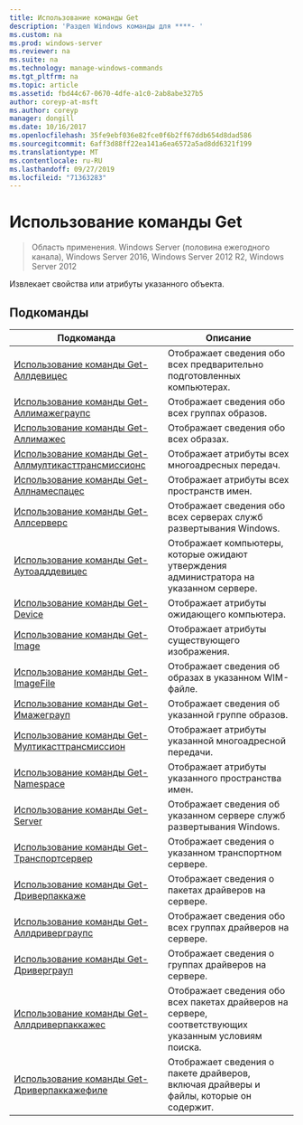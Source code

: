 ```yaml
---
title: Использование команды Get
description: 'Раздел Windows команды для ****- '
ms.custom: na
ms.prod: windows-server
ms.reviewer: na
ms.suite: na
ms.technology: manage-windows-commands
ms.tgt_pltfrm: na
ms.topic: article
ms.assetid: fbd44c67-0670-4dfe-a1c0-2ab8abe327b5
author: coreyp-at-msft
ms.author: coreyp
manager: dongill
ms.date: 10/16/2017
ms.openlocfilehash: 35fe9ebf036e82fce0f6b2ff67ddb654d8dad586
ms.sourcegitcommit: 6aff3d88ff22ea141a6ea6572a5ad8dd6321f199
ms.translationtype: MT
ms.contentlocale: ru-RU
ms.lasthandoff: 09/27/2019
ms.locfileid: "71363283"
---
```

# <a name="using-the-get-command"></a>Использование команды Get

>Область применения. Windows Server (половина ежегодного канала), Windows Server 2016, Windows Server 2012 R2, Windows Server 2012

Извлекает свойства или атрибуты указанного объекта.
## <a name="subcommands"></a>Подкоманды
|Подкоманда|Описание|
|-------|--------|
|[Использование команды Get-Аллдевицес](using-the-get-alldevices-command.md)|Отображает сведения обо всех предварительно подготовленных компьютерах.|
|[Использование команды Get-Аллимажеграупс](using-the-get-allimagegroups-command.md)|Отображает сведения обо всех группах образов.|
|[Использование команды Get-Аллимажес](using-the-get-allimages-command.md)|Отображает сведения обо всех образах.|
|[Использование команды Get-Аллмултикасттрансмиссионс](using-the-get-allmulticasttransmissions-command.md)|Отображает атрибуты всех многоадресных передач.|
|[Использование команды Get-Аллнамеспацес](using-the-get-allnamespaces-command.md)|Отображает атрибуты всех пространств имен.|
|[Использование команды Get-Аллсерверс](using-the-get-allservers-command.md)|Отображает сведения обо всех серверах служб развертывания Windows.|
|[Использование команды Get-Аутоадддевицес](using-the-get-autoadddevices-command.md)|Отображает компьютеры, которые ожидают утверждения администратора на указанном сервере.|
|[Использование команды Get-Device](using-the-get-device-command.md)|Отображает атрибуты ожидающего компьютера.|
|[Использование команды Get-Image](using-the-get-image-command.md)|Отображает атрибуты существующего изображения.|
|[Использование команды Get-ImageFile](using-the-get-imagefile-command.md)|Отображает сведения об образах в указанном WIM-файле.|
|[Использование команды Get-Имажеграуп](using-the-get-imagegroup-command.md)|Отображает сведения об указанной группе образов.|
|[Использование команды Get-Мултикасттрансмиссион](using-the-get-multicasttransmission-command.md)|Отображает атрибуты указанной многоадресной передачи.|
|[Использование команды Get-Namespace](using-the-get-namespace-command.md)|Отображает атрибуты указанного пространства имен.|
|[Использование команды Get-Server](using-the-get-server-command.md)|Отображает сведения об указанном сервере служб развертывания Windows.|
|[Использование команды Get-Транспортсервер](using-the-get-transportserver-command.md)|Отображает сведения о указанном транспортном сервере.|
|[Использование команды Get-Дриверпаккаже](using-the-get-driverpackage-command.md)|Отображает сведения о пакетах драйверов на сервере.|
|[Использование команды Get-Аллдриверграупс](using-the-get-alldrivergroups-command.md)|Отображает сведения обо всех группах драйверов на сервере.|
|[Использование команды Get-Дриверграуп](using-the-get-drivergroup-command.md)|Отображает сведения о группах драйверов на сервере.|
|[Использование команды Get-Аллдриверпаккажес](using-the-get-alldriverpackages-command.md)|Отображает сведения обо всех пакетах драйверов на сервере, соответствующих указанным условиям поиска.|
|[Использование команды Get-Дриверпаккажефиле](using-the-get-driverpackagefile-command.md)|Отображает сведения о пакете драйверов, включая драйверы и файлы, которые он содержит.|

